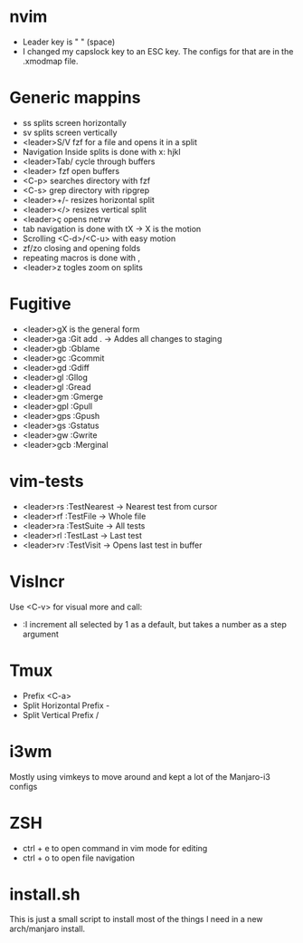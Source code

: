 nvim
====

* Leader key is " " (space)
* I changed my capslock key to an ESC key. The configs for that are in the .xmodmap file.

Generic mappins
===============

* ss splits screen horizontally
* sv splits screen vertically
* \<leader\>S/V fzf for a file and opens it in a split
* Navigation Inside splits is done with <C-x> x: hjkl
* \<leader\>Tab/<leader><S-Tab> cycle through buffers
* \<leader\><Enter> fzf open buffers
* \<C-p\> searches directory with fzf
* \<C-s\> grep directory with ripgrep
* \<leader\>+/- resizes horizontal split
* \<leader\></> resizes vertical split
* \<leader\>ç opens netrw
* tab navigation is done with tX -> X is the motion
* Scrolling \<C-d\>/\<C-u\> with easy motion
* zf/zo closing and opening folds
* repeating macros is done with ,
* \<leader\>z togles zoom on splits

Fugitive
========
* \<leader\>gX is the general form
* \<leader\>ga :Git add . -> Addes all changes to staging
* \<leader\>gb :Gblame
* \<leader\>gc :Gcommit
* \<leader\>gd :Gdiff
* \<leader\>gl :Gllog
* \<leader\>gl :Gread
* \<leader\>gm :Gmerge
* \<leader\>gpl :Gpull
* \<leader\>gps :Gpush
* \<leader\>gs :Gstatus
* \<leader\>gw :Gwrite
* \<leader\>gcb :Merginal

vim-tests
=========

* \<leader\>rs :TestNearest -> Nearest test from cursor
* \<leader\>rf :TestFile -> Whole file
* \<leader\>ra :TestSuite -> All tests
* \<leader\>rl :TestLast -> Last test
* \<leader\>rv :TestVisit -> Opens last test in buffer

VisIncr
=======

Use \<C-v\> for visual more and call:
* :I increment all selected by 1 as a default, but takes a number as a step argument

Tmux
====

* Prefix \<C-a\>
* Split Horizontal Prefix -
* Split Vertical Prefix /

i3wm
====

Mostly using vimkeys to move around and kept a lot of the Manjaro-i3 configs

ZSH
===

* ctrl + e to open command in vim mode for editing
* ctrl + o to open file navigation

install.sh
==========

This is just a small script to install most of the things I need in a new arch/manjaro install.
